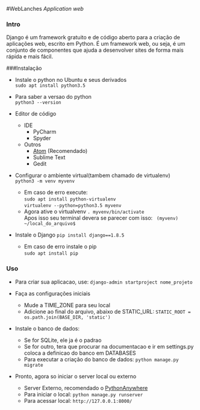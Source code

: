 #WebLanches
_Application web_

### Intro
Django é um framework gratuito e de código aberto para a criação de aplicações web, escrito em Python. É um framework web, ou seja, é um conjunto de componentes que ajuda a desenvolver sites de forma mais rápida e mais fácil.

###Instalação
- Instale o python no Ubuntu e seus derivados  
``` sudo apt install python3.5 ```  

- Para saber a versao do python  
``` python3 --version ```  

- Editor de código
	- IDE
		- PyCharm
		- Spyder
	- Outros
		- [Atom](atom.io) (Recomendado)
		- Sublime Text 
		- Gedit

- Configurar o ambiente virtual(tambem chamado de virtualenv)  
``` python3 -m venv myvenv ```  
	- Em caso de erro execute:  
	``` sudo apt install python-virtualenv ```  
	``` virtualenv --python=python3.5 myvenv ```  
	- Agora ative o virtualvenv
	 ``` . myvenv/bin/activate  ```  
	 Apos isso seu terminal devera se parecer com isso: ```  (myvenv) ~/local_do_arquivo$ ```

- Instale o Django
``` pip install django==1.8.5 ```  
	- Em caso de erro instale o pip  
	``` sudo apt install pip ```  

### Uso
- Para criar sua aplicacao, use:
``` django-admin startproject nome_projeto ```  

- Faça as configurações iniciais
	- Mude a TIME_ZONE para seu local
	- Adicione ao final do arquivo, abaixo de STATIC_URL:
	``` STATIC_ROOT = os.path.join(BASE_DIR, 'static') ```

- Instale o banco de dados:
	- Se for SQLite, ele ja é o padrao
	- Se for outro, tera que procurar na documentacao e ir em settings.py coloca a definicao do banco em DATABASES
	- Para executar a criação do banco de dados:
	``` python manage.py migrate ```
- Pronto, agora so iniciar o server local ou externo
	- Server Externo, recomendado o [PythonAnywhere](www.pythonanywhere.com)
	- Para iniciar o local:
	``` python manage.py runserver ```
	- Para acessar local:
	``` http://127.0.0.1:8000/ ```
